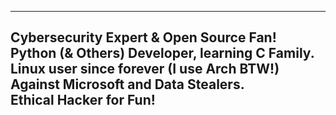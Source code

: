 ------------------------------------------------
Cybersecurity Expert & Open Source Fan!        
Python (& Others) Developer, learning C Family.
Linux user since forever (I use Arch BTW!)     
Against Microsoft and Data Stealers.           
Ethical Hacker for Fun!                        
------------------------------------------------
